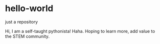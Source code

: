 # hello-world
just a repository

Hi, I am a self-taught pythonista! Haha. Hoping to learn more, add value to the STEM community. 
